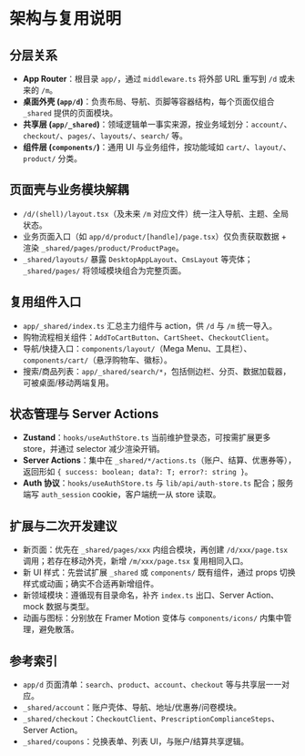 # 架构与复用说明

## 分层关系

- **App Router**：根目录 `app/`，通过 `middleware.ts` 将外部 URL 重写到 `/d` 或未来的 `/m`。
- **桌面外壳 (`app/d`)**：负责布局、导航、页脚等容器结构，每个页面仅组合 `_shared` 提供的页面模块。
- **共享层 (`app/_shared`)**：领域逻辑单一事实来源，按业务域划分：`account/`、`checkout/`、`pages/`、`layouts/`、`search/` 等。
- **组件层 (`components/`)**：通用 UI 与业务组件，按功能域如 `cart/`、`layout/`、`product/` 分类。

## 页面壳与业务模块解耦

- `/d/(shell)/layout.tsx`（及未来 `/m` 对应文件）统一注入导航、主题、全局状态。
- 业务页面入口（如 `app/d/product/[handle]/page.tsx`）仅负责获取数据 + 渲染 `_shared/pages/product/ProductPage`。
- `_shared/layouts/` 暴露 `DesktopAppLayout`、`CmsLayout` 等壳体；`_shared/pages/` 将领域模块组合为完整页面。

## 复用组件入口

- `app/_shared/index.ts` 汇总主力组件与 action，供 `/d` 与 `/m` 统一导入。
- 购物流程相关组件：`AddToCartButton`、`CartSheet`、`CheckoutClient`。
- 导航/快捷入口：`components/layout/`（Mega Menu、工具栏）、`components/cart/`（悬浮购物车、徽标）。
- 搜索/商品列表：`app/_shared/search/*`，包括侧边栏、分页、数据加载器，可被桌面/移动两端复用。

## 状态管理与 Server Actions

- **Zustand**：`hooks/useAuthStore.ts` 当前维护登录态，可按需扩展更多 store，并通过 selector 减少渲染开销。
- **Server Actions**：集中在 `_shared/*/actions.ts`（账户、结算、优惠券等），返回形如 `{ success: boolean; data?: T; error?: string }`。
- **Auth 协议**：`hooks/useAuthStore.ts` 与 `lib/api/auth-store.ts` 配合；服务端写 `auth_session` cookie，客户端统一从 store 读取。

## 扩展与二次开发建议

- 新页面：优先在 `_shared/pages/xxx` 内组合模块，再创建 `/d/xxx/page.tsx` 调用；若存在移动外壳，新增 `/m/xxx/page.tsx` 复用相同入口。
- 新 UI 样式：先尝试扩展 `_shared` 或 `components/` 既有组件，通过 props 切换样式或动画；确实不合适再新增组件。
- 新领域模块：遵循现有目录命名，补齐 `index.ts` 出口、Server Action、mock 数据与类型。
- 动画与图标：分别放在 Framer Motion 变体与 `components/icons/` 内集中管理，避免散落。

## 参考索引

- `app/d` 页面清单：`search`、`product`、`account`、`checkout` 等与共享层一一对应。
- `_shared/account`：账户壳体、导航、地址/优惠券/问卷模块。
- `_shared/checkout`：`CheckoutClient`、`PrescriptionComplianceSteps`、Server Action。
- `_shared/coupons`：兑换表单、列表 UI，与账户/结算共享逻辑。
